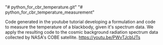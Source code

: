 "# python_for_cbr_temperature.git" 
"# python_for_cbr_temperature_measurement" 

Code generated in the youtube tutorial developing a formulation and code to measure the temperature of a blackbody, given it's spectrum data. We apply the resulting code to the cosmic background radiation spectrum data collected by NASA's COBE satellite. 
https://youtu.be/PWvTJcbIJTs

